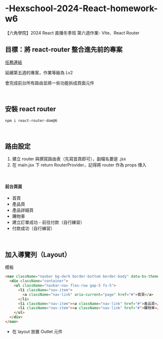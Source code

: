 # -Hexschool-2024-React-homework-w6

【六角學院】2024 React 直播冬季班 第六週作業- Vite、React Router

## 目標：將 react-router 整合進先前的專案

[任務連結](https://rpg.hexschool.com/#/tasks/12062543649528575017)

延續第五週的專案，作業等級為 Lv2

會完成前台所有路由並將一些功能拆成頁面元件

<br>

## 安裝 react router

```bash
npm i react-router-dom@6
```

<br>

## 路由設定

1. 建立 router 與撰寫路由表（先寫首頁即可），副檔名要是 .jsx
2. 在 main.jsx 下 return RouterProvider，記得將 router 作為 props 傳入

<br>

#### 前台頁面

- 首頁
- 產品頁
- 產品詳細頁
- 購物車
- 建立訂單成功 - 前往付款（自行練習）
- 付款成功（自行練習）

<br>

## 加入導覽列（Layout）

模板

```html
<nav className="navbar bg-dark border-bottom border-body" data-bs-theme="dark">
  <div className="container">
    <ul className="navbar-nav flex-row gap-5 fs-5">
      <li className="nav-item">
        <a className="nav-link" aria-current="page" href="#">首頁</a>
      </li>
      <li className="nav-item"><a className="nav-link" href="#">產品頁</a></li>
      <li className="nav-item"><a className="nav-link" href="#">購物車</a></li>
    </ul>
  </div>
</nav>
```

- 在 layout 放置 Outlet 元件

<br>

